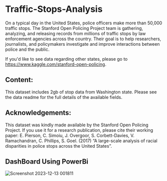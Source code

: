 # Traffic-Stops-Analysis
On a typical day in the United States, police officers make more than 50,000 traffic stops. The Stanford Open Policing Project team is gathering, analyzing, and releasing records from millions of traffic stops by law enforcement agencies across the country. Their goal is to help researchers, journalists, and policymakers investigate and improve interactions between police and the public.

If you'd like to see data regarding other states, please go to https://www.kaggle.com/stanford-open-policing.
## Content:
This dataset includes 2gb of stop data from Washington state. Please see the data readme for the full details of the available fields.
## Acknowledgements:
This dataset was kindly made available by the Stanford Open Policing Project. If you use it for a research publication, please cite their working paper:
E. Pierson, C. Simoiu, J. Overgoor, S. Corbett-Davies, V. Ramachandran, C. Phillips, S. Goel. (2017) “A large-scale analysis of racial disparities in police stops across the United States”.
## DashBoard Using PowerBi
![Screenshot 2023-12-13 001811](https://github.com/Ali-Hassan96/Traffic-Stops-Analysis/assets/78084817/31519f5a-fd79-4c58-af18-43cef3de7f52)
